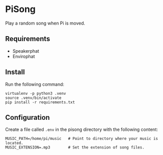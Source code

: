 PiSong
======

Play a random song when Pi is moved.

Requirements
------------

 * Speakerphat
 * Envirophat

Install
-------

Run the following command:

```
virtualenv -p python3 .venv
source .venv/bin/activate
pip install -r requirements.txt
```

Configuration
-------------

Create a file called `.env` in the pisong directory with the following
content:

```
MUSIC_PATH=/home/pi/music   # Point to directory where your music is located.
MUSIC_EXTENSION=.mp3        # Set the extension of song files.
```
